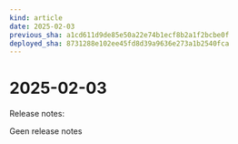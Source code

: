 ```yaml
---
kind: article
date: 2025-02-03
previous_sha: a1cd611d9de85e50a22e74b1ecf8b2a1f2bcbe0f
deployed_sha: 8731288e102ee45fd8d39a9636e273a1b2540fca
---
```


# 2025-02-03

Release notes:

Geen release notes
